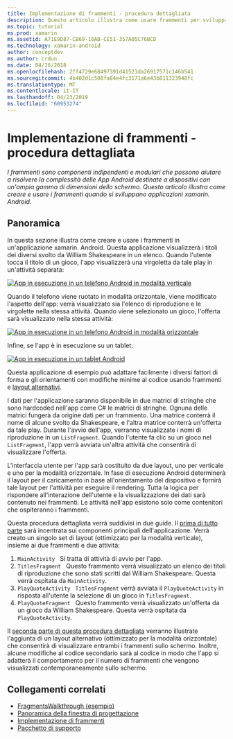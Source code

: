 ```yaml
---
title: Implementazione di frammenti - procedura dettagliata
description: Questo articolo illustra come usare frammenti per sviluppare applicazioni xamarin. Android.
ms.topic: tutorial
ms.prod: xamarin
ms.assetid: A71E9D87-CB69-10AB-CE51-357A05C76BCD
ms.technology: xamarin-android
author: conceptdev
ms.author: crdun
ms.date: 04/26/2018
ms.openlocfilehash: 2ff4729e68497391d41521da26917571c146b541
ms.sourcegitcommit: 4b402d1c508fa84e4fc3171a6e43b811323948fc
ms.translationtype: MT
ms.contentlocale: it-IT
ms.lasthandoff: 04/23/2019
ms.locfileid: "60953274"
---
```

# <a name="implementing-fragments---walkthrough"></a>Implementazione di frammenti - procedura dettagliata

_I frammenti sono componenti indipendenti e modulari che possono aiutare a risolvere la complessità delle App Android destinate a dispositivi con un'ampia gamma di dimensioni dello schermo. Questo articolo illustra come creare e usare i frammenti quando si sviluppano applicazioni xamarin. Android._

## <a name="overview"></a>Panoramica

In questa sezione illustra come creare e usare i frammenti in un'applicazione xamarin. Android. Questa applicazione visualizzerà i titoli dei diversi svolto da William Shakespeare in un elenco. Quando l'utente tocca il titolo di un gioco, l'app visualizzerà una virgoletta da tale play in un'attività separata:

[![App in esecuzione in un telefono Android in modalità verticale](./images/intro-screenshot-phone-sml.png)](./images/intro-screenshot-phone.png#lightbox)

Quando il telefono viene ruotato in modalità orizzontale, viene modificato l'aspetto dell'app: verrà visualizzato sia l'elenco di riproduzione e le virgolette nella stessa attività. Quando viene selezionato un gioco, l'offerta sarà visualizzato nella stessa attività:

[![App in esecuzione in un telefono Android in modalità orizzontale](./images/intro-screenshot-phone-land-sml.png)](./images/intro-screenshot-phone-land.png#lightbox)

Infine, se l'app è in esecuzione su un tablet:

[![App in esecuzione in un tablet Android](./images/intro-screenshot-tablet-sml.png)](./images/intro-screenshot-tablet.png#lightbox)

Questa applicazione di esempio può adattare facilmente i diversi fattori di forma e gli orientamenti con modifiche minime al codice usando frammenti e [layout alternativi](/xamarin/android/app-fundamentals/resources-in-android/alternate-resources).

I dati per l'applicazione saranno disponibile in due matrici di stringhe che sono hardcoded nell'app come C# le matrici di stringhe. Ognuna delle matrici fungerà da origine dati per un frammento.  Una matrice conterrà il nome di alcune svolto da Shakespeare, e l'altra matrice conterrà un'offerta da tale play. Durante l'avvio dell'app, verranno visualizzate i nomi di riproduzione in un `ListFragment`. Quando l'utente fa clic su un gioco nel `ListFragment`, l'app verrà avviata un'altra attività che consentirà di visualizzare l'offerta.

L'interfaccia utente per l'app sarà costituito da due layout, uno per verticale e uno per la modalità orizzontale. In fase di esecuzione Android determinerà il layout per il caricamento in base all'orientamento del dispositivo e fornirà tale layout per l'attività per eseguire il rendering. Tutta la logica per rispondere all'interazione dell'utente e la visualizzazione dei dati sarà contenuto nei frammenti. Le attività nell'app esistono solo come contenitori che ospiteranno i frammenti.

Questa procedura dettagliata verrà suddivisi in due guide. Il [prima di tutto parte](./walkthrough.md) sarà incentrata sui componenti principali dell'applicazione. Verrà creato un singolo set di layout (ottimizzato per la modalità verticale), insieme ai due frammenti e due attività:

1. `MainActivity` &nbsp; Si tratta di attività di avvio per l'app.
1. `TitlesFragment` &nbsp; Questo frammento verrà visualizzato un elenco dei titoli di riproduzione che sono stati scritti dal William Shakespeare. Questa verrà ospitata da `MainActivity`.
1. `PlayQuoteActivity` &nbsp; `TitlesFragment` verrà avviata il `PlayQuoteActivity` in risposta all'utente la selezione di un gioco in `TitlesFragment`.
1. `PlayQuoteFragment` &nbsp; Questo frammento verrà visualizzato un'offerta da un gioco da William Shakespeare. Questa verrà ospitata da `PlayQuoteActivity`.

Il [seconda parte di questa procedura dettagliata](./walkthrough-landscape.md) verranno illustrate l'aggiunta di un layout alternativo (ottimizzato per la modalità orizzontale) che consentirà di visualizzare entrambi i frammenti sullo schermo. Inoltre, alcune modifiche al codice secondario sarà al codice in modo che l'app si adatterà il comportamento per il numero di frammenti che vengono visualizzati contemporaneamente sullo schermo.

## <a name="related-links"></a>Collegamenti correlati

- [FragmentsWalkthrough (esempio)](https://developer.xamarin.com/samples/monodroid/FragmentsWalkthrough/)
- [Panoramica della finestra di progettazione](~/android/user-interface/android-designer/index.md)
- [Implementazione di frammenti](https://developer.android.com/guide/topics/fundamentals/fragments.html)
- [Pacchetto di supporto](https://developer.android.com/sdk/compatibility-library.html)
